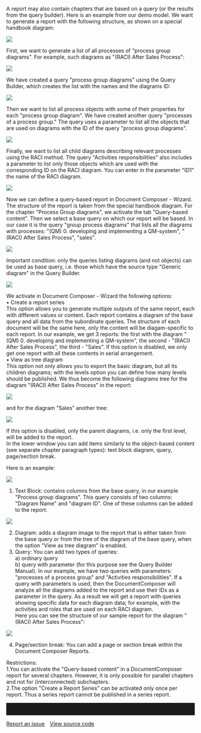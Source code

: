 A report may also contain chapters that are based on a query (or the
results from the query builder). Here is an example from our demo
model. We want to generate a report with the following structure, as
shown on a special handbook diagram:

![](//images.ctfassets.net/utx1h0gfm1om/6qCoYMdRTy6gWUUWeW4Qk2/e35407fc84b9d1c8ba2c79b9106cc84e/328731.png)

First, we want to generate a list of all processes of "process group
diagrams". For example, such diagrams as "(RACI) After Sales Process":

![](//images.ctfassets.net/utx1h0gfm1om/5Q3ajMBJ9SoA4W4cqMeGWQ/fb9a36a918ab128f4d25d34e7f722a95/328733.png)

We have created a query "process group diagrams" using the Query
Builder, which creates the list with the names and the diagrams ID: 

![](//images.ctfassets.net/utx1h0gfm1om/6lvTSe3w2ImqO6UKSWOUWi/541d45d2bb5102d7757866d25a161821/328735.png)

Then we want to list all process objects with some of their properties
for each "process group diagram". We have created another query
"processes of a process group." The query uses a parameter to list all
the objects that are used on diagrams with the ID of the query "process
group diagrams".

![](//images.ctfassets.net/utx1h0gfm1om/5ybamKIJvUKyOqe4A2Yig0/338fff2495e609c36804407e6792179a/328737.png)

Finally, we want to list all child diagrams describing relevant
processes using the RACI method. The query "Activities responsibilities"
also includes a parameter to list only those objects which are used with
the corresponding ID on the RACI diagram. You can enter in the parameter
"ID1" the name of the RACI diagram.

![](//images.ctfassets.net/utx1h0gfm1om/59PGb4TK1y4mW22wAgOOaw/90bbadbf4ab726fe5437bb57ffb28f32/328740.png)

Now we can define a query-based report in Document Composer - Wizard.
The structure of the report is taken from the special handbook diagram.
For the chapter "Process Group diagrams", we activate the tab
"Query-based content". Then we select a base query on which our report
will be based. In our case it is the query "group process diagrams" that
lists all the diagrams with processes: "(QM) 0. developing and
implementing a QM-system", "(RACI) After Sales Process", "sales".

![](//images.ctfassets.net/utx1h0gfm1om/2a4d4X65l6uEEgi06iAKko/702e887b2a5f053c4e149eeb6145742d/328742.png)

Important condition: only the queries listing diagrams (and not objects)
can be used as base query, i.e. those which have the source type
"Generic diagram" in the Query Builder.

![](//images.ctfassets.net/utx1h0gfm1om/5DI6CxRXlS6Y0CgsYAces4/57d9ea0ffc68c10d8d73028c16e657ee/329559.png)

We activate in Document Composer - Wizard the following options:  
• Create a report series  
This option allows you to generate multiple outputs of the same report,
each with different values or content. Each report contains a diagram of
the base query and all data from the subordinate queries. The structure
of each document will be the same here, only the content will be
diagam-specific to each report. In our example, we get 3 reports: the
first with the diagram "(QM) 0. developing and implementing a
QM-system", the second - "(RACI) After Sales Process", the third -
"Sales". If this option is disabled, we only get one report with all
these contents in serial arrangement.  
• View as tree diagram   
This option not only allows you to export the basic diagram, but all its
children diagrams; with the levels option you can define how many levels
should be published. We thus become the following diagrams tree for the
diagram "(RACI) After Sales Process" in the report: 

![](//images.ctfassets.net/utx1h0gfm1om/6L6pw4K9uooCU40OQIaYki/cfcf296f9d4064668e70fbe7894a2d63/328746.png)

and for the diagram "Sales" another tree:

![](//images.ctfassets.net/utx1h0gfm1om/2iGcpOFU2M4AU6e4kAyCyK/443697dc83df72d2c5a5cd1921901882/328748.png)

If this option is disabled, only the parent diagrams, i.e. only the
first level, will be added to the report.  
In the lower window you can add items similarly to the object-based
content (see separate chapter paragraph types): text block diagram,
query, page/section break.

Here is an example:

![](//images.ctfassets.net/utx1h0gfm1om/3ZawZNdZSEOeqGaOEmumuW/f415196c09b583d93c828b456dd59b3a/328750.png)

1. Text Block: contains columns from the base query, in our example
"Process group diagrams". This query consists of two columns: "Diagram
Name" and "diagram ID". One of these columns can be added to the report.

![](//images.ctfassets.net/utx1h0gfm1om/1QKpKpovEkwia2SAweIyII/83b02743cc3a25cb9058ab18504155e7/328752.png)

2. Diagram: adds a diagram image to the report that is either taken from
the base query or from the tree of the diagram of the base query, when
the option "View as tree diagram" is enabled.  
3. Query: You can add two types of queries:  
a) ordinary query  
b) query with parameter (for this purpose see the Query Builder Manual).
In our example, we have two queries with parameters: "processes of a
process group" and "Activities responsibilities". If a query with
parameters is used, then the DocumentComposer will analyze all the
diagrams added to the report and use their IDs as a parameter in the
query. As a result we will get a report with queries showing specific
data for each diagram data; for example, with the activities and roles
that are used on each RACI diagram.  
Here you can see the structure of our sample report for the diagram
"(RACI) After Sales Process":

![](//images.ctfassets.net/utx1h0gfm1om/4rar5p6N444OMcgWwkuS8A/133971da9fa59b4d6d7b8b5c628a6c18/328754.png)

4. Page/section break: You can add a page or section break within the
Document Composer Reports.

Restrictions:  
1.You can activate the "Query-based content" in a DocumentComposer
report for several chapters. However, it is only possible for parallel
chapters and not for (interconnected) subchapters.   
2.The option "Create a Report Series" can be activated only once per
report. Thus a series report cannot be published in a series report.

<hr style="padding-top:2rem" />
<a href="https://github.com/process4/docs/issues" target="_blank" class="bgw btn btn-primary btn-lg shadow-sm">Report an issue</a>
<a href="https://github.com/process4/docs" target="_blank" class="bgw btn btn-primary btn-lg shadow-sm" style="margin-left:10px;">View source code</a>